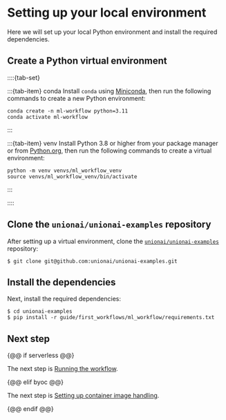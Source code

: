# Setting up your local environment

Here we will set up your local Python environment and install the required dependencies.

## Create a Python virtual environment

::::{tab-set}

:::{tab-item} conda
Install `conda` using [Miniconda](https://docs.anaconda.com/free/miniconda/index.html), then run the following commands to create a new Python environment:

```shell
conda create -n ml-workflow python=3.11
conda activate ml-workflow
```
:::

:::{tab-item} venv
Install Python 3.8 or higher from your package manager or from [Python.org](https://www.python.org/downloads/), then run the following commands to create a virtual environment:

```shell
python -m venv venvs/ml_workflow_venv
source venvs/ml_workflow_venv/bin/activate
```
:::

::::

## Clone the `unionai/unionai-examples` repository

After setting up a virtual environment, clone the [`unionai/unionai-examples`](https://github.com/unionai/unionai-examples) repository:

```{code-block} shell
$ git clone git@github.com:unionai/unionai-examples.git
```

## Install the dependencies

Next, install the required dependencies:

```{code-block} shell
$ cd unionai-examples
$ pip install -r guide/first_workflows/ml_workflow/requirements.txt
```

## Next step

{@@ if serverless @@}

The next step is [Running the workflow](running-the-workflow).

{@@ elif byoc @@}

The next step is [Setting up container image handling](setting-up-container-image-handling).

{@@ endif @@}
